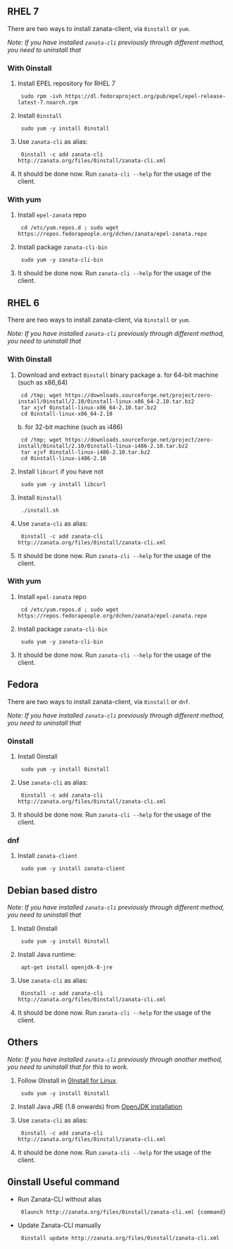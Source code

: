 ## RHEL 7
There are two ways to install zanata-client, via `0install` or `yum`.

*Note: If you have installed `zanata-cli` previously through different method, you need to uninstall that*

### With 0install
1. Install EPEL repository for RHEL 7

        sudo rpm -ivh https://dl.fedoraproject.org/pub/epel/epel-release-latest-7.noarch.rpm

2. Install `0install`

        sudo yum -y install 0install

3. Use `zanata-cli` as alias: 

        0install -c add zanata-cli http://zanata.org/files/0install/zanata-cli.xml

4. It should be done now. Run `zanata-cli --help` for the usage of the client.
 
### With yum
1. Install `epel-zanata` repo

        cd /etc/yum.repos.d ; sudo wget https://repos.fedorapeople.org/dchen/zanata/epel-zanata.repo

2. Install package `zanata-cli-bin`

        sudo yum -y zanata-cli-bin

3. It should be done now. Run `zanata-cli --help` for the usage of the client.

## RHEL 6
There are two ways to install zanata-client, via `0install` or `yum`.

*Note: If you have installed `zanata-cli` previously through different method, you need to uninstall that*

### With 0install
1. Download and extract `0install` binary package
   a. for 64-bit machine (such as x86_64)

        cd /tmp; wget https://downloads.sourceforge.net/project/zero-install/0install/2.10/0install-linux-x86_64-2.10.tar.bz2
        tar xjvf 0install-linux-x86_64-2.10.tar.bz2
        cd 0install-linux-x86_64-2.10
  
   b. for 32-bit machine (such as i486)
   
        cd /tmp; wget https://downloads.sourceforge.net/project/zero-install/0install/2.10/0install-linux-i486-2.10.tar.bz2
        tar xjvf 0install-linux-i486-2.10.tar.bz2
        cd 0install-linux-i486-2.10

2. Install `libcurl` if you have not

        sudo yum -y install libcurl


3. Install `0install`

        ./install.sh 

4. Use `zanata-cli` as alias: 

        0install -c add zanata-cli http://zanata.org/files/0install/zanata-cli.xml

5. It should be done now. Run `zanata-cli --help` for the usage of the client.

### With yum
1. Install `epel-zanata` repo

        cd /etc/yum.repos.d ; sudo wget https://repos.fedorapeople.org/dchen/zanata/epel-zanata.repo

2. Install package `zanata-cli-bin`

        sudo yum -y zanata-cli-bin

3. It should be done now. Run `zanata-cli --help` for the usage of the client.

## Fedora
There are two ways to install zanata-client, via `0install` or `dnf`.

*Note: If you have installed `zanata-cli` previously through different method, you need to uninstall that*

### 0install
1. Install 0install

        sudo yum -y install 0install

2. Use `zanata-cli` as alias: 

        0install -c add zanata-cli http://zanata.org/files/0install/zanata-cli.xml

3. It should be done now. Run `zanata-cli --help` for the usage of the client.

### dnf
1. Install `zanata-client`

        sudo yum -y install zanata-client



## Debian based distro
*Note: If you have installed `zanata-cli` previously through different method, you need to uninstall that*

1. Install 0install

        sudo yum -y install 0install

2. Install Java runtime: 

        apt-get install openjdk-8-jre

3. Use `zanata-cli` as alias: 

        0install -c add zanata-cli http://zanata.org/files/0install/zanata-cli.xml

4. It should be done now. Run `zanata-cli --help` for the usage of the client.

## Others
*Note: If you have installed `zanata-cli` previously through another method, you need to uninstall that for this to work.*

1. Follow 0Install in [0Install for Linux](http://0install.net/install-linux.html).

        sudo yum -y install 0install

2. Install Java JRE (1.8 onwards) from [OpenJDK installation](http://openjdk.java.net/install/index.html)
3. Use `zanata-cli` as alias: 

        0install -c add zanata-cli http://zanata.org/files/0install/zanata-cli.xml

4. It should be done now. Run `zanata-cli --help` for the usage of the client.

## 0install Useful command

 * Run Zanata-CLI without alias

        0launch http://zanata.org/files/0install/zanata-cli.xml {command}

 * Update Zanata-CLI manually
 
        0install update http://zanata.org/files/0install/zanata-cli.xml

